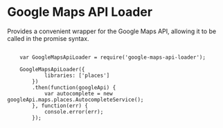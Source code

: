 
# Google Maps API Loader

Provides a convenient wrapper for the Google Maps API, allowing it to be called in the promise syntax.

```

    var GoogleMapsApiLoader = require('google-maps-api-loader');

    GoogleMapsApiLoader({
            libraries: ['places']
        })
        .then(function(googleApi) {
            var autocomplete = new googleApi.maps.places.AutocompleteService();
        }, function(err) {
            console.error(err);
        });

```

